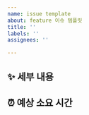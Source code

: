 ```yaml
---
name: issue template
about: feature 이슈 템플릿
title: ''
labels: ''
assignees: ''

---
```

## ✨ 세부 내용

## ⏰ 예상 소요 시간
